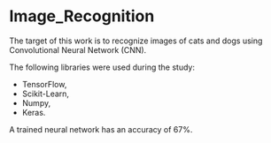# Image_Recognition

The target of this work is to recognize images of cats and dogs using Convolutional Neural Network (CNN). 

The following libraries were used during the study:
- TensorFlow,
- Scikit-Learn,
- Numpy,
- Keras.

A trained neural network has an accuracy of 67%.
